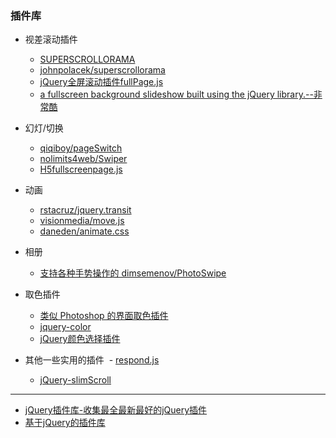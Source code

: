 ### 插件库

- 视差滚动插件

  - [SUPERSCROLLORAMA](http://johnpolacek.github.io/superscrollorama/)
  - [johnpolacek/superscrollorama](https://github.com/johnpolacek/superscrollorama)
  - [jQuery全屏滚动插件fullPage.js](http://www.dowebok.com/77.html)
  - [a fullscreen background slideshow built using the jQuery library.--非常酷](http://www.buildinternet.com/project/supersized/)

- 幻灯/切换

  - [qiqiboy/pageSwitch](https://github.com/qiqiboy/pageSwitch)
  - [nolimits4web/Swiper](https://github.com/nolimits4web/Swiper)
  - [H5fullscreenpage.js](http://lvming6816077.github.io/H5FullscreenPage/)

- 动画

  - [rstacruz/jquery.transit](https://github.com/rstacruz/jquery.transit)
  - [visionmedia/move.js](https://github.com/visionmedia/move.js)
  - [daneden/animate.css](https://daneden.github.io/animate.css/)

- 相册

  - [支持各种手势操作的 dimsemenov/PhotoSwipe](https://github.com/dimsemenov/PhotoSwipe)

- 取色插件

  - [类似 Photoshop 的界面取色插件](http://www.jq22.com/jquery-info367)
  - [jquery-color](https://github.com/jquery/jquery-color/)
  - [jQuery颜色选择插件 ](http://www.oschina.net/project/tag/287/color-picker)

- 其他一些实用的插件
  - [respond.js](http://www.bootcdn.cn/respond.js/)
  - [jQuery-slimScroll](http://www.bootcdn.cn/jQuery-slimScroll/)
  
---

- [jQuery插件库-收集最全最新最好的jQuery插件](http://www.jq22.com/)
- [基于jQuery的插件库](http://jquerywidget.com/)
